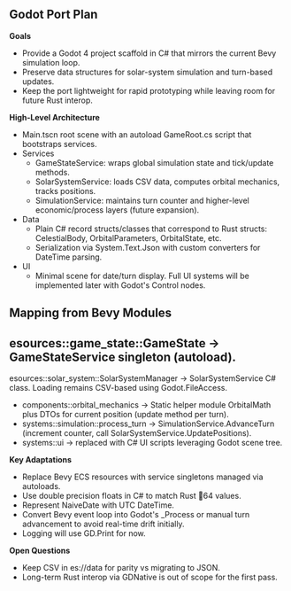 ## Godot Port Plan

**Goals**
- Provide a Godot 4 project scaffold in C# that mirrors the current Bevy simulation loop.
- Preserve data structures for solar-system simulation and turn-based updates.
- Keep the port lightweight for rapid prototyping while leaving room for future Rust interop.

**High-Level Architecture**
- Main.tscn root scene with an autoload GameRoot.cs script that bootstraps services.
- Services
  - GameStateService: wraps global simulation state and tick/update methods.
  - SolarSystemService: loads CSV data, computes orbital mechanics, tracks positions.
  - SimulationService: maintains turn counter and higher-level economic/process layers (future expansion).
- Data
  - Plain C# record structs/classes that correspond to Rust structs: CelestialBody, OrbitalParameters, OrbitalState, etc.
  - Serialization via System.Text.Json with custom converters for DateTime parsing.
- UI
  - Minimal scene for date/turn display. Full UI systems will be implemented later with Godot's Control nodes.

**Mapping from Bevy Modules**
- esources::game_state::GameState -> GameStateService singleton (autoload).
- esources::solar_system::SolarSystemManager -> SolarSystemService C# class. Loading remains CSV-based using Godot.FileAccess.
- components::orbital_mechanics -> Static helper module OrbitalMath plus DTOs for current position (update method per turn).
- systems::simulation::process_turn -> SimulationService.AdvanceTurn (increment counter, call SolarSystemService.UpdatePositions).
- systems::ui -> replaced with C# UI scripts leveraging Godot scene tree.

**Key Adaptations**
- Replace Bevy ECS resources with service singletons managed via autoloads.
- Use double precision floats in C# to match Rust 64 values.
- Represent NaiveDate with UTC DateTime.
- Convert Bevy event loop into Godot's _Process or manual turn advancement to avoid real-time drift initially.
- Logging will use GD.Print for now.

**Open Questions**
- Keep CSV in es://data for parity vs migrating to JSON.
- Long-term Rust interop via GDNative is out of scope for the first pass.
